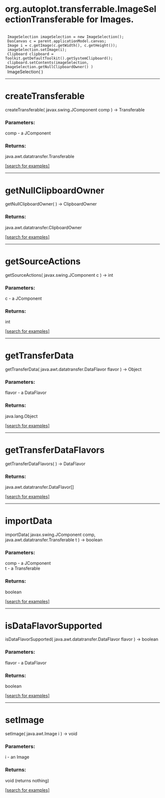 # org.autoplot.transferrable.ImageSelectionTransferable for Images.
 <code>
 ImageSelection imageSelection = new ImageSelection();
 DasCanvas c = parent.applicationModel.canvas;
 Image i = c.getImage(c.getWidth(), c.getHeight());
 imageSelection.setImage(i);
 Clipboard clipboard = Toolkit.getDefaultToolkit().getSystemClipboard();
 clipboard.setContents(imageSelection, ImageSelection.getNullClipboardOwner() )
 </code>
ImageSelection( )


***
<a name="createTransferable"></a>
# createTransferable
createTransferable( javax.swing.JComponent comp ) &rarr; Transferable



### Parameters:
comp - a JComponent

### Returns:
java.awt.datatransfer.Transferable


<a href="https://github.com/autoplot/dev/search?q=createTransferable&unscoped_q=createTransferable">[search for examples]</a>

***
<a name="getNullClipboardOwner"></a>
# getNullClipboardOwner
getNullClipboardOwner(  ) &rarr; ClipboardOwner



### Returns:
java.awt.datatransfer.ClipboardOwner


<a href="https://github.com/autoplot/dev/search?q=getNullClipboardOwner&unscoped_q=getNullClipboardOwner">[search for examples]</a>

***
<a name="getSourceActions"></a>
# getSourceActions
getSourceActions( javax.swing.JComponent c ) &rarr; int



### Parameters:
c - a JComponent

### Returns:
int


<a href="https://github.com/autoplot/dev/search?q=getSourceActions&unscoped_q=getSourceActions">[search for examples]</a>

***
<a name="getTransferData"></a>
# getTransferData
getTransferData( java.awt.datatransfer.DataFlavor flavor ) &rarr; Object



### Parameters:
flavor - a DataFlavor

### Returns:
java.lang.Object


<a href="https://github.com/autoplot/dev/search?q=getTransferData&unscoped_q=getTransferData">[search for examples]</a>

***
<a name="getTransferDataFlavors"></a>
# getTransferDataFlavors
getTransferDataFlavors(  ) &rarr; DataFlavor



### Returns:
java.awt.datatransfer.DataFlavor[]


<a href="https://github.com/autoplot/dev/search?q=getTransferDataFlavors&unscoped_q=getTransferDataFlavors">[search for examples]</a>

***
<a name="importData"></a>
# importData
importData( javax.swing.JComponent comp, java.awt.datatransfer.Transferable t ) &rarr; boolean



### Parameters:
comp - a JComponent
<br>t - a Transferable

### Returns:
boolean


<a href="https://github.com/autoplot/dev/search?q=importData&unscoped_q=importData">[search for examples]</a>

***
<a name="isDataFlavorSupported"></a>
# isDataFlavorSupported
isDataFlavorSupported( java.awt.datatransfer.DataFlavor flavor ) &rarr; boolean



### Parameters:
flavor - a DataFlavor

### Returns:
boolean


<a href="https://github.com/autoplot/dev/search?q=isDataFlavorSupported&unscoped_q=isDataFlavorSupported">[search for examples]</a>

***
<a name="setImage"></a>
# setImage
setImage( java.awt.Image i ) &rarr; void



### Parameters:
i - an Image

### Returns:
void (returns nothing)


<a href="https://github.com/autoplot/dev/search?q=setImage&unscoped_q=setImage">[search for examples]</a>

